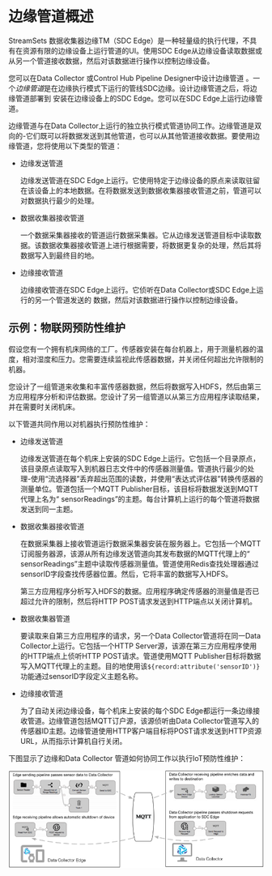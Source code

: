 # 边缘管道概述

StreamSets 数据收集器边缘TM（SDC Edge）是一种轻量级的执行代理，不具有在资源有限的边缘设备上运行管道的UI。使用SDC Edge从边缘设备读取数据或从另一个管道接收数据，然后对该数据进行操作以控制边缘设备。

您可以在Data Collector 或Control Hub Pipeline Designer中设计边缘管道 。一个*边缘管道*是在边缘执行模式下运行的管线SDC边缘。设计边缘管道之后，将边缘管道部署到 安装在边缘设备上的SDC Edge。您可以在SDC Edge上运行边缘管道。

边缘管道与在Data Collector上运行的独立执行模式管道协同工作。边缘管道是双向的-它们既可以将数据发送到其他管道，也可以从其他管道接收数据。要使用边缘管道，您将使用以下类型的管道：

- 边缘发送管道

  边缘发送管道在SDC Edge上运行。它使用特定于边缘设备的原点来读取驻留在该设备上的本地数据。在将数据发送到数据收集器接收管道之前，管道可以对数据执行最少的处理。

- 数据收集器接收管道

  一个数据采集器接收的管道运行数据采集器。它从边缘发送管道目标中读取数据。该数据收集器接收管道上进行根据需要，将数据更复杂的处理，然后其将数据写入到最终目的地。

- 边缘接收管道

  边缘接收管道在SDC Edge上运行。它侦听在Data Collector或SDC Edge上运行的另一个管道发送的 数据，然后对该数据进行操作以控制边缘设备。

## 示例：物联网预防性维护

假设您有一个拥有机床网络的工厂。传感器安装在每台机器上，用于测量机器的温度，相对湿度和压力。您需要连续监视此传感器数据，并关闭任何超出允许限制的机器。

您设计了一组管道来收集和丰富传感器数据，然后将数据写入HDFS，然后由第三方应用程序分析和评估数据。您设计了另一组管道以从第三方应用程序读取结果，并在需要时关闭机床。

以下管道共同作用以对机器执行预防性维护：

- 边缘发送管道

  边缘发送管道在每个机床上安装的SDC Edge上运行。它包括一个目录原点，该目录原点读取写入到机器日志文件中的传感器测量值。管道执行最少的处理-使用“流选择器”丢弃超出范围的读数，并使用“表达式评估器”转换传感器的测量单位。管道包括一个MQTT Publisher目标，该目标将数据发送到MQTT代理上名为“ sensorReadings”的主题。每台计算机上运行的每个管道将数据发送到同一主题。

- 数据收集器接收管道

  在数据采集器上接收管道运行数据采集器安装在服务器上。它包括一个MQTT订阅服务器源，该源从所有边缘发送管道向其发布数据的MQTT代理上的“ sensorReadings”主题中读取传感器测量值。管道使用Redis查找处理器通过sensorID字段查找传感器位置。然后，它将丰富的数据写入HDFS。

  第三方应用程序分析写入HDFS的数据。应用程序确定传感器的测量值是否已超过允许的限制，然后将HTTP POST请求发送到HTTP端点以关闭计算机。

- 数据收集器管道

  要读取来自第三方应用程序的请求，另一个Data Collector管道将在同一Data Collector上运行。它包括一个HTTP Server源，该源在第三方应用程序使用的HTTP端点上侦听HTTP POST请求。管道使用MQTT Publisher目标将数据写入MQTT代理上的主题。目的地使用该`${record:attribute('sensorID')}` 功能通过sensorID字段定义主题名称。

- 边缘接收管道

  为了自动关闭边缘设备，每个机床上安装的每个SDC Edge都运行一条边缘接收管道。边缘管道包括MQTT订户源，该源侦听由Data Collector管道写入的传感器ID主题。边缘管道使用HTTP客户端目标将POST请求发送到HTTP资源URL，从而指示计算机自行关闭。

下图显示了边缘和Data Collector 管道如何协同工作以执行IoT预防性维护：

![img](imgs/EdgePipelines.png)